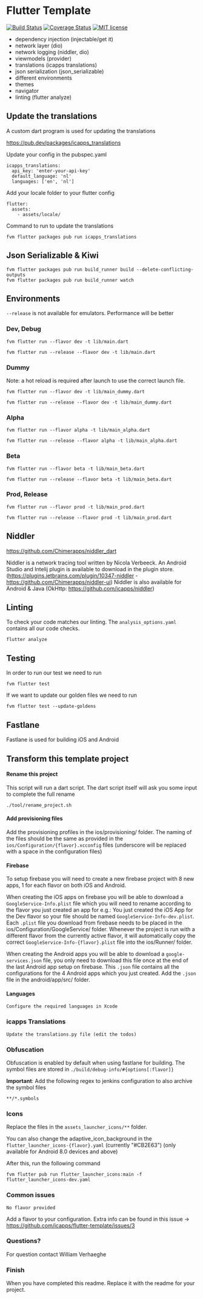 # Flutter Template

[![Build Status](https://app.travis-ci.com/icapps/flutter-template.svg?branch=master)](https://app.travis-ci.com/icapps/flutter-template)
[![Coverage Status](https://coveralls.io/repos/github/icapps/flutter-template/badge.svg)](https://coveralls.io/github/icapps/flutter-template)
[![MIT license](https://img.shields.io/badge/License-MIT-blue.svg)](https://lbesson.mit-license.org/)

- dependency injection (injectable/get it)
- network layer (dio)
- network logging (niddler, dio)
- viewmodels (provider)
- translations (icapps translations)
- json serialization (json_serializable)
- different environments
- themes
- navigator
- linting (flutter analyze)

## Update the translations

A custom dart program is used for updating the translations

https://pub.dev/packages/icapps_translations

Update your config in the pubspec.yaml
```
icapps_translations:
  api_key: 'enter-your-api-key'
  default_language: 'nl'
  languages: ['en', 'nl']
```

Add your locale folder to your flutter config
```
flutter:
  assets:
    - assets/locale/
```

Command to run to update the translations
```
fvm flutter packages pub run icapps_translations
```

## Json Serializable & Kiwi

```
fvm flutter packages pub run build_runner build --delete-conflicting-outputs
fvm flutter packages pub run build_runner watch
```
## Environments

`--release` is not available for emulators. Performance will be better

### Dev, Debug
```
fvm flutter run --flavor dev -t lib/main.dart

fvm flutter run --release --flavor dev -t lib/main.dart
```

### Dummy

Note: a hot reload is required after launch to use the correct launch file.

```
fvm flutter run --flavor dev -t lib/main_dummy.dart

fvm flutter run --release --flavor dev -t lib/main_dummy.dart
```

### Alpha
```
fvm flutter run --flavor alpha -t lib/main_alpha.dart

fvm flutter run --release --flavor alpha -t lib/main_alpha.dart
```

### Beta
```
fvm flutter run --flavor beta -t lib/main_beta.dart

fvm flutter run --release --flavor beta -t lib/main_beta.dart
```

### Prod, Release
```
fvm flutter run --flavor prod -t lib/main_prod.dart

fvm flutter run --release --flavor prod -t lib/main_prod.dart
```

## Niddler

https://github.com/Chimerapps/niddler_dart

Niddler is a network tracing tool written by Nicola Verbeeck.
An Android Studio and Intelij plugin is available to download in the plugin store. (https://plugins.jetbrains.com/plugin/10347-niddler - https://github.com/Chimerapps/niddler-ui)
Niddler is also available for Android & Java (OkHttp: https://github.com/icapps/niddler)

## Linting

To check your code matches our linting. The `analysis_options.yaml` contains all our code checks.

```
flutter analyze
```

## Testing

In order to run our test we need to run

```
fvm flutter test
```

If we want to update our golden files we need to run

```
fvm flutter test --update-goldens
```

## Fastlane

Fastlane is used for building iOS and Android

## Transform this template project

#### Rename this project

This script will run a dart script. The dart script itself will ask you some input to complete the full rename 
```
./tool/rename_project.sh
```

#### Add provisioning files

Add the provisioning profiles in the ios/provisioning/ folder. The naming of the files should be the same as provided in the `ios/Configuration/{flavor}.xcconfig` files (underscore will be replaced with a space in the configuration files)

#### Firebase

To setup firebase you will need to create a new firebase project with 8 new apps, 1 for each flavor on both iOS and Android. 

When creating the iOS apps on firebase you will be able to download a `GoogleService-Info.plist` file which you will need to rename according to the flavor you just created an app for e.g.: You just created the iOS App for the Dev flavor so your file should be named `GoogleService-Info-dev.plist`. 
Each `.plist` file you download from firebase needs to be placed in the ios/Configuration/GoogleService/ folder. Whenever the project is run with a different flavor from the currently active flavor, it will automatically copy the correct `GoogleService-Info-{flavor}.plist` file into the ios/Runner/ folder.

When creating the Android apps you will be able to download a `google-services.json` file, you only need to download this file once at the end of the last Android app setup on firebase. This `.json` file contains all the configurations for the 4 Android apps which you just created. Add the `.json` file in the android/app/src/ folder.

#### Languages

```
Configure the required languages in Xcode
```

### icapps Translations

```
Update the translations.py file (edit the todos)
```

### Obfuscation

Obfuscation is enabled by default when using fastlane for building. The symbol files are stored in
`./build/debug-info/#{options[:flavor]}`

**Important**: Add the following regex to jenkins configuration to also archive the symbol files
```
**/*.symbols
```

### Icons

Replace the files in the `assets_launcher_icons/**` folder.

You can also change the adaptive_icon_background in the `flutter_launcher_icons-{flavor}.yaml` (currently "#CB2E63") (only available for Android 8.0 devices and above)

After this, run the following command

```
fvm flutter pub run flutter_launcher_icons:main -f flutter_launcher_icons-dev.yaml
```

### Common issues

```
No flavor provided
```

Add a flavor to your configuration. Extra info can be found in this issue -> https://github.com/icapps/flutter-template/issues/3

### Questions?

For question contact William Verhaeghe

### Finish

When you have completed this readme. Replace it with the readme for your project.
